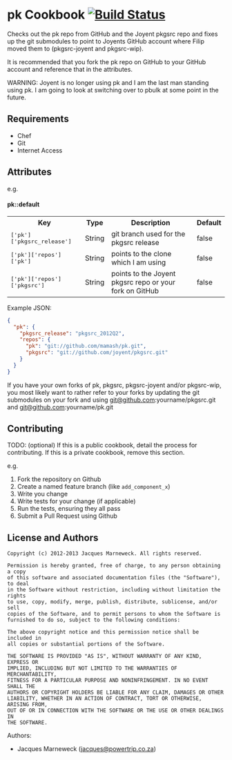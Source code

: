 pk Cookbook [![Build Status](https://www.travis-ci.org/siberia-cookbooks/pk.png?branch=master)](https://www.travis-ci.org/siberia-cookbooks/pk)
===============================================================================================================================================

Checks out the pk repo from GitHub and the Joyent pkgsrc repo
and fixes up the git submodules to point to Joyents GitHub
account where Filip moved them to (pkgsrc-joyent and pkgsrc-wip).

It is recommended that you fork the pk repo on GitHub to your
GitHub account and reference that in the attributes.

WARNING: Joyent is no longer using pk and I am the last man standing
using pk.  I am going to look at switching over to pbulk at some
point in the future.

Requirements
------------

 * Chef
 * Git
 * Internet Access

Attributes
----------

e.g.
#### pk::default
<table>
  <tr>
    <th>Key</th>
    <th>Type</th>
    <th>Description</th>
    <th>Default</th>
  </tr>
  <tr>
    <td><tt>['pk']['pkgsrc_release']</tt></td>
    <td>String</td>
    <td>git branch used for the pkgsrc release</td>
    <td>false</td>
  </tr>
  <tr>
    <td><tt>['pk']['repos']['pk']</tt></td>
    <td>String</td>
    <td>points to the clone which I am using</td>
    <td>false</td>
  </tr>
  <tr>
    <td><tt>['pk']['repos']['pkgsrc']</tt></td>
    <td>String</td>
    <td>points to the Joyent pkgsrc repo or your fork on GitHub</td>
    <td>false</td>
  </tr>
</table>

Example JSON:

```json
{
  "pk": {
    "pkgsrc_release": "pkgsrc_2012Q2",
    "repos": {
      "pk": "git://github.com/mamash/pk.git",
      "pkgsrc": "git://github.com/joyent/pkgsrc.git"
    }
  }
}
```

If you have your own forks of pk, pkgsrc, pkgsrc-joyent and/or pkgsrc-wip,
you most likely want to rather refer to your forks by updating the
git submodules on your fork and using git@github.com:yourname/pkgsrc.git
and git@github.com:yourname/pk.git

Contributing
------------
TODO: (optional) If this is a public cookbook, detail the process for contributing. If this is a private cookbook, remove this section.

e.g.
1. Fork the repository on Github
2. Create a named feature branch (like `add_component_x`)
3. Write you change
4. Write tests for your change (if applicable)
5. Run the tests, ensuring they all pass
6. Submit a Pull Request using Github

License and Authors
-------------------

```
Copyright (c) 2012-2013 Jacques Marneweck. All rights reserved.

Permission is hereby granted, free of charge, to any person obtaining a copy
of this software and associated documentation files (the "Software"), to deal
in the Software without restriction, including without limitation the rights
to use, copy, modify, merge, publish, distribute, sublicense, and/or sell
copies of the Software, and to permit persons to whom the Software is
furnished to do so, subject to the following conditions:

The above copyright notice and this permission notice shall be included in
all copies or substantial portions of the Software.

THE SOFTWARE IS PROVIDED "AS IS", WITHOUT WARRANTY OF ANY KIND, EXPRESS OR
IMPLIED, INCLUDING BUT NOT LIMITED TO THE WARRANTIES OF MERCHANTABILITY,
FITNESS FOR A PARTICULAR PURPOSE AND NONINFRINGEMENT. IN NO EVENT SHALL THE
AUTHORS OR COPYRIGHT HOLDERS BE LIABLE FOR ANY CLAIM, DAMAGES OR OTHER
LIABILITY, WHETHER IN AN ACTION OF CONTRACT, TORT OR OTHERWISE, ARISING FROM,
OUT OF OR IN CONNECTION WITH THE SOFTWARE OR THE USE OR OTHER DEALINGS IN
THE SOFTWARE.
```

Authors:

 * Jacques Marneweck (jacques@powertrip.co.za)
